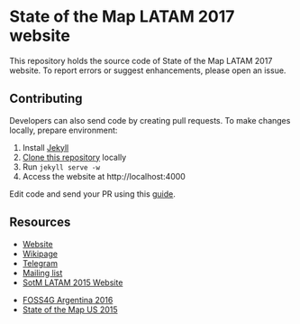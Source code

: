 # State of the Map LATAM 2017 website

This repository holds the source code of State of the Map LATAM 2017 website. To report errors or suggest enhancements, please open an issue.

## Contributing

Developers can also send code by creating pull requests. To make changes locally, prepare environment:

1. Install [Jekyll](https://jekyllrb.com/docs/installation/)
2. [Clone this repository](https://help.github.com/articles/cloning-a-repository/) locally
3. Run `jekyll serve -w`
4. Access the website at http://localhost:4000

Edit code and send your PR using this [guide](https://help.github.com/articles/using-pull-requests/).

## Resources

* [Website](http://sotm.osmlatam.org)
* [Wikipage](http://wiki.openstreetmap.org/wiki/State_Of_The_Map_Latam_2017)
* [Telegram](https://telegram.me/OSMLatam)
* [Mailing list](https://lists.openstreetmap.org/listinfo/talk-latam)
* [SotM LATAM 2015 Website](http://www.openstreetmap.cl/sotm)
- [FOSS4G Argentina 2016](http://www.foss4g-ar.org)
- [State of the Map US 2015](http://stateofthemap.us/2015)
